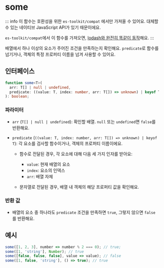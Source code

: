 # some

::: info
이 함수는 호환성을 위한 `es-toolkit/compat` 에서만 가져올 수 있어요. 대체할 수 있는 네이티브 JavaScript API가 있기 때문이에요.

`es-toolkit/compat`에서 이 함수를 가져오면, [lodash와 완전히 똑같이 동작](../../../compatibility.md)해요.
:::

배열에서 하나 이상의 요소가 주어진 조건을 만족하는지 확인해요. `predicate`로 함수를 넘기거나, 객체의 특정 프로퍼티 이름을 넘겨 사용할 수 있어요.

## 인터페이스

```typescript
function some<T>(
  arr: T[] | null | undefined,
  predicate: ((value: T, index: number, arr: T[]) => unknown) | keyof T
): boolean;
```

### 파라미터

- `arr` (`T[] | null | undefined`): 확인할 배열. `null` 또는 `undefined`면 `false`를 반환해요.
- `predicate` (`((value: T, index: number, arr: T[]) => unknown) | keyof T`): 각 요소를 검사할 함수이거나, 객체의 프로퍼티 이름이에요.

  - 함수로 전달된 경우, 각 요소에 대해 다음 세 가지 인자를 받아요:

    - `value`: 현재 배열의 요소
    - `index`: 요소의 인덱스
    - `arr`: 배열 자체

  - 문자열로 전달된 경우, 배열 내 객체의 해당 프로퍼티 값을 확인해요.

### 반환 값

- 배열의 요소 중 하나라도 `predicate` 조건을 만족하면 `true`, 그렇지 않으면 `false`를 반환해요.

## 예시

```typescript
some([1, 2, 3], number => number % 2 === 0); // true;
some([1, 'string'], Number); // true
some([false, false, false], value => value); // false
some([1, false, 'string'], () => true); // true
```

